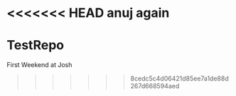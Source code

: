 <<<<<<< HEAD
anuj again
=======


# TestRepo

First Weekend at Josh
>>>>>>> 8cedc5c4d06421d85ee7a1de88d267d668594aed
